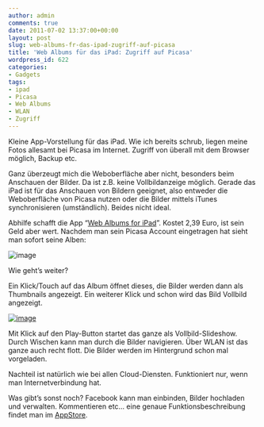```yaml
---
author: admin
comments: true
date: 2011-07-02 13:37:00+00:00
layout: post
slug: web-albums-fr-das-ipad-zugriff-auf-picasa
title: 'Web Albums für das iPad: Zugriff auf Picasa'
wordpress_id: 622
categories:
- Gadgets
tags:
- ipad
- Picasa
- Web Albums
- WLAN
- Zugriff
---
```


Kleine App-Vorstellung für das iPad. Wie ich bereits schrub, liegen meine Fotos allesamt bei Picasa im Internet. Zugriff von überall mit dem Browser möglich, Backup etc.

Ganz überzeugt mich die Weboberfläche aber nicht, besonders beim Anschauen der Bilder. Da ist z.B. keine Vollbildanzeige möglich. Gerade das iPad ist für das Anschauen von Bildern geeignet, also entweder die Weboberfläche von Picasa nutzen oder die Bilder mittels iTunes synchronisieren (umständlich). Beides nicht ideal.

Abhilfe schafft die App “[Web Albums for iPad](http://itunes.apple.com/de/app/web-albums-for-ipad-a-picasa/id364824944?mt=8)”. Kostet 2,39 Euro, ist sein Geld aber wert. Nachdem man sein Picasa Account eingetragen hat sieht man sofort seine Alben:

![image](http://andydunkel.net/assets/uploads/2011/07/image.png)

Wie geht’s weiter?  


<!-- more -->

Ein Klick/Touch auf das Album öffnet dieses, die Bilder werden dann als Thumbnails angezeigt. Ein weiterer Klick und schon wird das Bild Vollbild angezeigt.

[![image](http://andydunkel.net/assets/uploads/2011/07/image_thumb.png)](http://andydunkel.net/assets/uploads/2011/07/image1.png)

Mit Klick auf den Play-Button startet das ganze als Vollbild-Slideshow. Durch Wischen kann man durch die Bilder navigieren. Über WLAN ist das ganze auch recht flott. Die Bilder werden im Hintergrund schon mal vorgeladen.

Nachteil ist natürlich wie bei allen Cloud-Diensten. Funktioniert nur, wenn man Internetverbindung hat.

Was gibt’s sonst noch? Facebook kann man einbinden, Bilder hochladen und verwalten. Kommentieren etc… eine genaue Funktionsbeschreibung findet man im [AppStore](http://itunes.apple.com/de/app/web-albums-for-ipad-a-picasa/id364824944?mt=8#).
